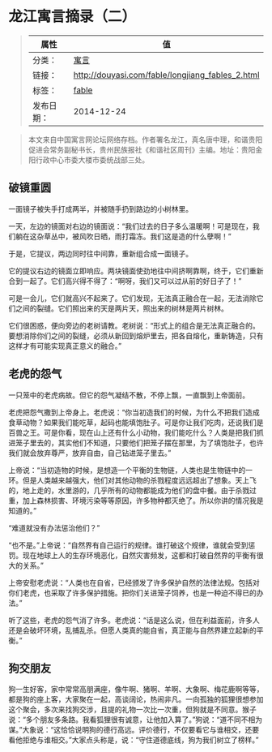 # 龙江寓言摘录（二）

>|  属性  |  值  |
>| ----- | ----- |
>| 分类： | [寓言](http://douyasi.com/category/fable/) |
>| 链接： | http://douyasi.com/fable/longjiang_fables_2.html |
>| 标签： | [fable](http://douyasi.com/tag/fable)  |
>| 发布日期： | 2014-12-24 |

>    本文来自中国寓言网论坛网络存档。作者署名龙江，真名唐中理，和谐贵阳促进会常务副秘书长，贵州民族报社《和谐社区周刊》主编。地址：贵阳金阳行政中心市委大楼市委统战部三处。

## 破镜重圆
        
一面镜子被失手打成两半，并被随手扔到路边的小树林里。

一天，左边的镜面对右边的镜面说：“我们过去的日子多么温暖啊！可是现在，我们躺在这杂草丛中，被风吹日晒，雨打霜冻。我们这是造的什么孽啊！”

于是，它提议，两边同时往中间靠，重新组合成一面镜子。

它的提议右边的镜面立即响应。两块镜面使劲地往中间挤啊靠啊，终于，它们重新合到一起了。它们高兴得不得了：“啊呀，我们又可以过从前的好日子了！”

可是一会儿，它们就高兴不起来了。它们发现，无法真正融合在一起，无法消除它们之间的裂缝。它们照出来的天是两片天，照出来的树林是两片树林。

它们很困惑，便向旁边的老树请教。老树说：“形式上的组合是无法真正融合的。要想消除你们之间的裂缝，必须从新回到熔炉里去，把各自熔化，重新铸造，只有这样才有可能实现真正意义的融合。”





## 老虎的怨气

一只笼中的老虎病故。但它的怨气凝结不散，不停上飘，一直飘到上帝面前。

老虎把怨气撒到上帝身上。老虎说：“你当初造我们的时候，为什么不把我们造成食草动物？如果我们能吃草，起码也能填饱肚子。可是你让我们吃肉，还说我们是百兽之王。可是你看，现在山上还有什么小动物，我们能吃什么？人类是把我们抓进笼子里去的，其实他们不知道，只要他们把笼子摆在那里，为了填饱肚子，也许我们就会放弃尊严，放弃自由，自己钻进笼子里去。”

上帝说：“当初造物的时候，是想造一个平衡的生物链，人类也是生物链中的一环。但是人类越来越强大，他们对其他动物的杀戮程度远远超出了想象。天上飞的，地上走的，水里游的，几乎所有的动物都能成为他们的盘中餐。由于杀戮过重，加上森林损害、环境污染等等原因，许多物种都灭绝了。所以你讲的情况我是知道的。”

“难道就没有办法惩治他们？”

“也不是。”上帝说：“自然界有自己运行的规律。谁打破这个规律，谁就会受到惩罚。现在地球上人的生存环境恶化，自然灾害频发，这都和打破自然界的平衡有很大的关系。”

上帝安慰老虎说：“人类也在自省，已经颁发了许多保护自然的法律法规。包括对你们老虎，也采取了许多保护措施。把你们关进笼子饲养，也是一种迫不得已的办法。”

听了这些，老虎的怨气消了许多。老虎说：“话是这么说，但在利益面前，许多人还是会破坏环境，乱捕乱杀。但愿人类真的能自省，真正能与自然界建立起新的平衡。”

## 狗交朋友

狗一生好客，家中常常高朋满座，像牛啊、猪啊、羊啊、大象啊、梅花鹿啊等等，都是狗的座上客，大家聚在一起，高谈阔论，热闹非凡。一向孤独的狐狸很想参加这个聚会，多次来找狗交涉，且提的礼物一次比一次重，但狗就是不同意。猴子说：“多个朋友多条路。我看狐狸很有诚意，让他加入算了。”狗说：“道不同不相为谋。”大象说：“这恰恰说明狗的德行高远。评价德行，不仅要看它与谁相交，还要看他拒绝与谁相交。”大家点头称是，说：“守住道德底线，狗为我们树立了榜样。”